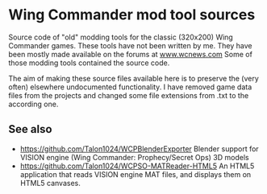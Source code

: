 # Wing Commander mod tool sources
Source code of "old" modding tools for the classic (320x200) Wing Commander games.
These tools have not been written by me. They have been mostly made available on the forums at www.wcnews.com
Some of those modding tools contained the source code.

The aim of making these source files available here is to preserve the (very often) elsewhere undocumented functionality. I have removed game data files from the projects and changed some file extensions from .txt to the according one.

## See also
* https://github.com/Talon1024/WCPBlenderExporter Blender support for VISION engine (Wing Commander: Prophecy/Secret Ops) 3D models
* https://github.com/Talon1024/WCPSO-MATReader-HTML5 An HTML5 application that reads VISION engine MAT files, and displays them on HTML5 canvases.
